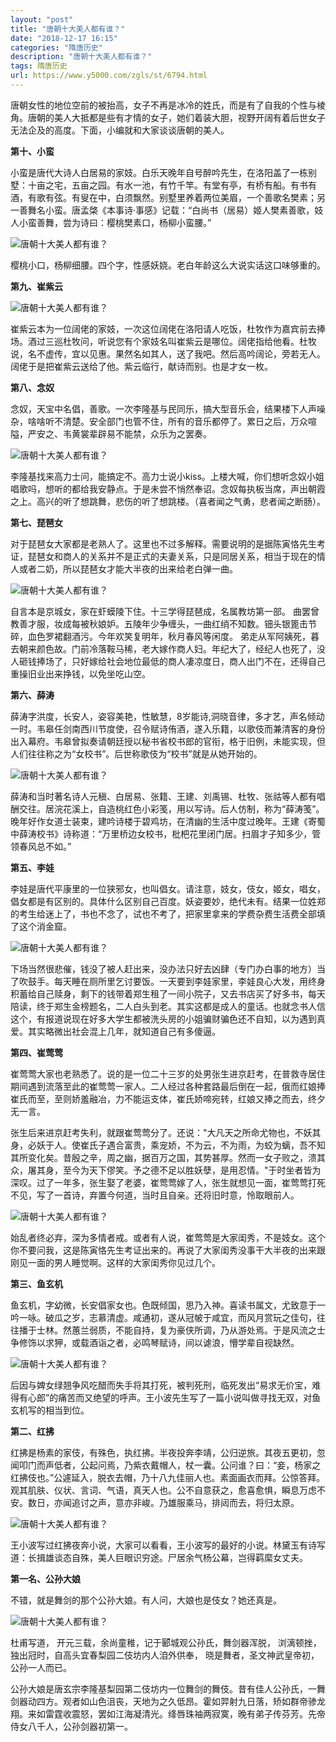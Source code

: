 ```yaml
---
layout: "post"
title: "唐朝十大美人都有谁？"
date: "2018-12-17 16:15"
categories: "隋唐历史"
description: "唐朝十大美人都有谁？"
tags: 隋唐历史
url: https://www.y5000.com/zgls/st/6794.html
---
```






唐朝女性的地位空前的被抬高，女子不再是冰冷的姓氏，而是有了自我的个性与棱角。唐朝的美人大抵都是些有才情的女子，她们着装大胆，视野开阔有着后世女子无法企及的高度。下面，小编就和大家谈谈唐朝的美人。

**第十、小蛮**

小蛮是唐代大诗人白居易的家妓。白乐天晚年自号醉吟先生，在洛阳盖了一栋别墅：十亩之宅，五亩之园。有水一池，有竹千竿。有堂有亭，有桥有船。有书有酒，有歌有弦。有叟在中，白须飘然。别墅里养着两位美眉，一个善歌名樊素；另一善舞名小蛮。唐孟棨《本事诗·事感》记载：“白尚书（居易）姬人樊素善歌，妓人小蛮善舞，尝为诗曰：樱桃樊素口，杨柳小蛮腰。”

![唐朝十大美人都有谁？](/uploads/allimg/161208/6-16120Q3594E37.JPG)

樱桃小口，杨柳细腰。四个字，性感妖娆。老白年龄这么大说实话这口味够重的。

**第九、崔紫云**

![唐朝十大美人都有谁？](/uploads/allimg/161208/6-16120Q40043535.JPG)

崔紫云本为一位阔佬的家妓，一次这位阔佬在洛阳请人吃饭，杜牧作为嘉宾前去捧场。酒过三巡杜牧问，听说您有个家妓名叫崔紫云是哪位。阔佬指给他看。杜牧说，名不虚传，宜以见惠。果然名如其人，送了我吧。然后高吟阔论，旁若无人。阔佬于是把崔紫云送给了他。紫云临行，献诗而别。也是才女一枚。

**第八、念奴**

念奴，天宝中名倡，善歌。一次李隆基与民同乐，搞大型音乐会，结果楼下人声噪杂，啥啥听不清楚。安全部门也管不住，所有的音乐都停了。累日之后，万众喧隘，严安之、韦黄裳辈辟易不能禁，众乐为之罢奏。

![唐朝十大美人都有谁？](/uploads/allimg/161208/6-16120Q4011EU.JPG)

李隆基找来高力士问，能搞定不。高力士说小kiss。上楼大喊，你们想听念奴小姐唱歌吗，想听的都给我安静点。于是未尝不悄然奉诏。念奴每执板当席，声出朝霞之上。高兴的听了想跳舞，悲伤的听了想跳楼。（喜者闻之气勇，悲者闻之断肠）。

**第七、琵琶女**

对于琵琶女大家都是老熟人了。这里也不过多解释。需要说明的是据陈寅恪先生考证，琵琶女和商人的关系并不是正式的夫妻关系，只是同居关系，相当于现在的情人或者二奶，所以琵琶女才能大半夜的出来给老白弹一曲。

![唐朝十大美人都有谁？](/uploads/allimg/161208/6-16120Q4015V51.JPG)

自言本是京城女，家在虾蟆陵下住。十三学得琵琶成，名属教坊第一部。
曲罢曾教善才服，妆成每被秋娘妒。五陵年少争缠头，一曲红绡不知数。钿头银篦击节碎，血色罗裙翻酒污。今年欢笑复明年，秋月春风等闲度。
弟走从军阿姨死，暮去朝来颜色故。门前冷落鞍马稀，老大嫁作商人妇。年纪大了，经纪人也死了，没人砸钱捧场了，只好嫁给社会地位最低的商人凄凉度日，商人出门不在，还得自己重操旧业出来挣钱，以免坐吃山空。

**第六、薛涛**

薛涛字洪度，长安人，姿容美艳，性敏慧，8岁能诗,洞晓音律，多才艺，声名倾动一时。韦皋任剑南西川节度使，召令赋诗侑酒，遂入乐籍，以歌伎而兼清客的身份出入幕府。韦皋曾拟奏请朝廷授以秘书省校书郎的官衔，格于旧例，未能实现，但人们往往称之为“女校书”。后世称歌伎为“校书”就是从她开始的。

![唐朝十大美人都有谁？](/uploads/allimg/161208/6-16120Q40230R2.JPG)

薛涛和当时著名诗人元稹、白居易、张籍、王建、刘禹锡、杜牧、张祜等人都有唱酬交往。居浣花溪上，自造桃红色小彩笺，用以写诗。后人仿制，称为“薛涛笺”。晚年好作女道士装束，建吟诗楼于碧鸡坊，在清幽的生活中度过晚年。王建《寄蜀中薛涛校书》诗称道：“万里桥边女校书，枇杷花里闭门居。扫眉才子知多少，管领春风总不如。”

**第五、李娃**

李娃是唐代平康里的一位狭邪女，也叫倡女。请注意，妓女，伎女，姬女，唱女，倡女都是有区别的。具体什么区别自己百度。妖姿要妙，绝代未有。结果一位姓郑的考生给迷上了，书也不念了，试也不考了，把家里拿来的学费杂费生活费全部填了这个消金窟。

![唐朝十大美人都有谁？](/uploads/allimg/161208/6-16120Q40312J7.JPG)

下场当然很悲催，钱没了被人赶出来，没办法只好去凶肆（专门办白事的地方）当了吹鼓手。每天睡在厕所里乞讨要饭。一天要到李娃家里，李娃良心大发，用终身积蓄给自己赎身，剩下的钱带着郑生租了一间小院子，又去书店买了好多书，每天陪读，终于郑生金榜题名，二人白头到老。其实这都是成人的童话。也就念书人信这个，有报道说现在好多大学生都被洗头房的小姐骗财骗色还不自知，以为遇到真爱。其实略微出社会混上几年，就知道自己有多傻逼。

**第四、崔莺莺**

崔莺莺大家也老熟悉了。说的是一位二十三岁的处男张生进京赶考，在普救寺居住期间遇到流落至此的崔莺莺一家人。二人经过各种套路最后倒在一起，俄而红娘捧崔氏而至，至则娇羞融冶，力不能运支体，崔氏娇啼宛转，红娘又捧之而去，终夕无一言。

张生后来进京赶考失利，就跟崔莺莺分了。还说："大凡天之所命尤物也，不妖其身，必妖于人。使崔氏子遇合富贵，乘宠娇，不为云，不为雨，为蛟为螭，吾不知其所变化矣。昔殷之辛，周之幽，据百万之国，其势甚厚。然而一女子败之，溃其众，屠其身，至今为天下僇笑。予之德不足以胜妖孽，是用忍情。"于时坐者皆为深叹。过了一年多，张生娶了老婆，崔莺莺嫁了人，张生就想见一面，崔莺莺打死不见，写了一首诗，弃置今何道，当时且自亲。还将旧时意，怜取眼前人。

![唐朝十大美人都有谁？](/uploads/allimg/161208/6-16120Q40410H1.JPG)

始乱者终必弃，深为多情者戒。或者有人说，崔莺莺是大家闺秀，不是妓女。这个你不要问我，这是陈寅恪先生考证出来的。再说了大家闺秀没事干大半夜的出来跟刚见一面的男人睡觉啊。这样的大家闺秀你见过几个。

**第三、鱼玄机**

鱼玄机，字幼微，长安倡家女也。色既倾国，思乃入神。喜读书属文，尤致意于一吟一咏。破瓜之岁，志慕清虚。咸通初，遂从冠帔于咸宜，而风月赏玩之佳句，往往播于士林。然蕙兰弱质，不能自持，复为豪侠所调，乃从游处焉。于是风流之士争修饰以求狎，或载酒诣之者，必鸣琴赋诗，间以谑浪，懵学辈自视缺然。

![唐朝十大美人都有谁？](/uploads/allimg/161208/6-16120Q4042D23.JPG)

后因与婢女绿翘争风吃醋而失手将其打死，被判死刑，临死发出“易求无价宝，难得有心郎”的痛苦而又绝望的呼声。王小波先生写了一篇小说叫做寻找无双，对鱼玄机写的相当到位。

**第二、红拂**

红拂是杨素的家伎，有殊色，执红拂。半夜投奔李靖，公归逆旅。其夜五更初，忽闻叩门而声低者，公起问焉，乃紫衣戴帽人，杖一囊。公问谁？曰：“妾，杨家之红拂伎也。”公遽延入，脱衣去帽，乃十八九佳丽人也。素面画衣而拜。公惊答拜。观其肌肤、仪状、言词、气语，真天人也。公不自意获之，愈喜愈惧，瞬息万虑不安。数日，亦闻追讨之声，意亦非峻。乃雄服乘马，排闼而去，将归太原。

![唐朝十大美人都有谁？](/uploads/allimg/161208/6-16120Q405113C.JPG)

王小波写过红拂夜奔小说，大家可以看看，王小波写的最好的小说。林黛玉有诗写道：长揖雄谈态自殊，美人巨眼识穷途。尸居余气杨公幕，岂得羁縻女丈夫。

**第一名、公孙大娘**

不错，就是舞剑的那个公孙大娘。有人问，大娘也是伎女？她还真是。

![唐朝十大美人都有谁？](/uploads/allimg/161208/6-16120Q4054D55.JPG)

杜甫写道， 开元三载，余尚童稚，记于郾城观公孙氏，舞剑器浑脱， 浏漓顿挫，独出冠时，自高头宜春梨园二伎坊内人洎外供奉，
晓是舞者，圣文神武皇帝初，公孙一人而已。

公孙大娘是唐玄宗李隆基梨园第二伎坊内一位舞剑的舞伎。昔有佳人公孙氏，一舞剑器动四方。观者如山色沮丧，天地为之久低昂。霍如羿射九日落，矫如群帝骖龙翔。来如雷霆收震怒，罢如江海凝清光。绛唇珠袖两寂寞，晚有弟子传芬芳。先帝侍女八千人，公孙剑器初第一。

